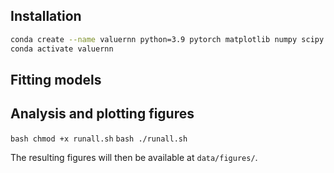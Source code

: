 ## Installation

```bash
conda create --name valuernn python=3.9 pytorch matplotlib numpy scipy scikit-learn
conda activate valuernn
```

## Fitting models


## Analysis and plotting figures

```bash chmod +x runall.sh```
```bash ./runall.sh```

The resulting figures will then be available at `data/figures/`.
